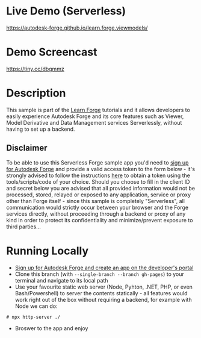 # Live Demo (Serverless)

https://autodesk-forge.github.io/learn.forge.viewmodels/

# Demo Screencast

https://tiny.cc/dbgmmz

# Description

This sample is part of the [Learn Forge](http://learnforge.autodesk.io) tutorials and it allows developers to easily experience Autodesk Forge and its core features such as Viewer, Model Derivative and Data Management services Serverlessly, without having to set up a backend.

## Disclaimer

To be able to use this Serverless Forge sample app you'd need to [sign up for Autodesk Forge](https://forge.autodesk.com/developer/start-now/signup) and provide a valid access token to the form below - it's strongly advised to follow the instructions [here](https://forge.autodesk.com/developer/learn/twolegged-auth/overview) to obtain a token using the tools/scripts/code of your choice. Should you choose to fill in the client ID and secret below you are advised that all provided information would not be processed, stored, relayed or exposed to any application, service or proxy other than Forge itself - since this sample is completely "Serverless", all communication would strictly occur between your browser and the Forge services directly, without proceeding through a backend or proxy of any kind in order to protect its confidentiality and minimize/prevent exposure to third parties...

# Running Locally

- [Sign up for Autodesk Forge and create an app on the developer's portal](https://forge.autodesk.com/developer/getting-started)
- Clone this branch (with `--single-branch --branch gh-pages`) to your terminal and navigate to its local path
- Use your favourite static web server (Node, Pyhton, .NET, PHP, or even Bash/Powershell) to server the contents statically - all features would work right out of the box without requiring a backend, for example with Node we can do:

```
# npx http-server ./
```

- Broswer to the app and enjoy


